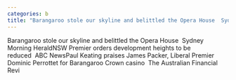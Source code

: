 ```yaml
---
categories: b
title: "Barangaroo stole our skyline and belittled the Opera House  Sydney Morning Herald"
---
```

Barangaroo stole our skyline and belittled the Opera House&nbsp;&nbsp;Sydney Morning HeraldNSW Premier orders development heights to be reduced&nbsp;&nbsp;ABC NewsPaul Keating praises James Packer, Liberal Premier Dominic Perrottet for Barangaroo Crown casino&nbsp;&nbsp;The Australian Financial Revi